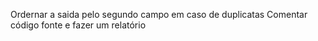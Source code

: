 Ordernar a saida pelo segundo campo em caso de duplicatas
Comentar código fonte e fazer um relatório